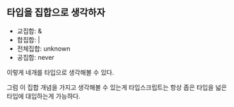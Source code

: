 ## 타입을 집합으로 생각하자

- 교집합: &
- 합집합: |
- 전체집합: unknown
- 공집합: never

이렇게 네개를 타입으로 생각해볼 수 있다.

그럼 이 집합 개념을 가지고 생각해볼 수 있는게 타입스크립트는 항상 좁은 타입을 넓은 타입에 대입하는게 가능하다.